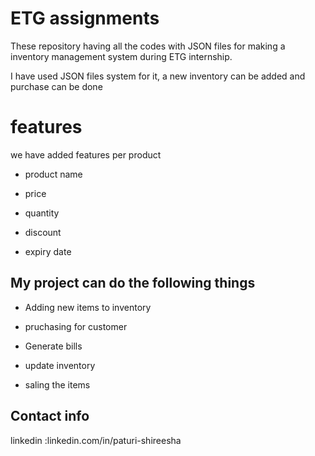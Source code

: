 # ETG assignments
These repository having all the codes with JSON files for making a inventory management system during ETG internship.

I have used JSON files system for it, a new inventory can be added and purchase can be done

# features

we have added  features per product

* product name

* price

* quantity

* discount

* expiry date

## My project can do the following things

* Adding new items to inventory

* pruchasing for customer

* Generate bills

* update inventory

* saling the items

## Contact info
linkedin :linkedin.com/in/paturi-shireesha 
